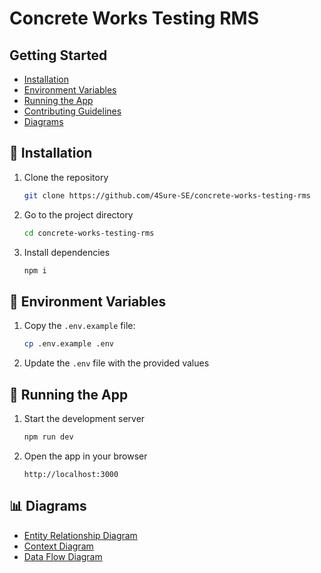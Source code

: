 # Concrete Works Testing RMS

## Getting Started

- [Installation](#-installation)
- [Environment Variables](#-environment-variables)
- [Running the App](#-running-the-app)
- [Contributing Guidelines](.github/CONTRIBUTING.md)
- [Diagrams](#-diagrams)

## 🔧 Installation

1. Clone the repository

    ```bash
    git clone https://github.com/4Sure-SE/concrete-works-testing-rms
    ```

2. Go to the project directory

    ```bash
    cd concrete-works-testing-rms
    ```

3. Install dependencies
    ```bash
    npm i
    ```

## 🔑 Environment Variables

1. Copy the `.env.example` file:

    ```bash
    cp .env.example .env
    ```

2. Update the `.env` file with the provided values

## 🚀 Running the App

1. Start the development server

    ```bash
    npm run dev
    ```

2. Open the app in your browser
    ```
    http://localhost:3000
    ```

## 📊 Diagrams

- [Entity Relationship Diagram](docs/erd.md)
- [Context Diagram](docs/context-diagram.md)
- [Data Flow Diagram](docs/data-flow-diagram.md)
